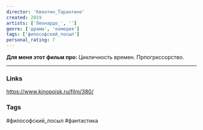 ```yaml
---
director: 'Квентин_Тарантино'
created: 2019
artists: ['Леонардо_', ''] 
genre: ['драма', 'комедия']
tags: ['философский_посыл'] 
personal_rating: 7
---
```


**Для меня этот фильм про:**
Цикличность времен. Прпогркссорство.

___
### Links
https://www.kinopoisk.ru/film/380/

### Tags
#философский_посыл
#фантастика